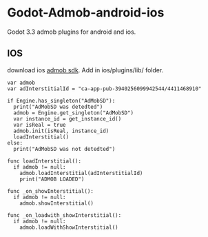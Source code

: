 # Godot-Admob-android-ios
Godot 3.3 admob plugins for android and ios.
## IOS
download ios [admob sdk](https://drive.google.com/file/d/1xPNys1MWJDaGt-plIXAGVVpB6dsP-pVE/view?usp=sharing).
Add in ios/plugins/lib/ folder.

```
var admob
var adInterstitialId = "ca-app-pub-3940256099942544/4411468910"
```
```
if Engine.has_singleton("AdMobSD"):
  print("AdMobSD was detedted")
  admob = Engine.get_singleton("AdMobSD")
  var instance_id = get_instance_id()
  var isReal = true
  admob.init(isReal, instance_id)
  loadInterstitial()
else:
  print("AdMobSD was not detedted")
```

```
func loadInterstitial():
  if admob != null:
    admob.loadInterstitial(adInterstitialId)
    print("ADMOB LOADED")
```
```
func _on_showInterstitial():
  if admob != null:
    admob.showInterstitial()
```
```
func _on_loadwith_showInterstitial():
  if admob != null:
    admob.loadWithShowInterstitial()
```
